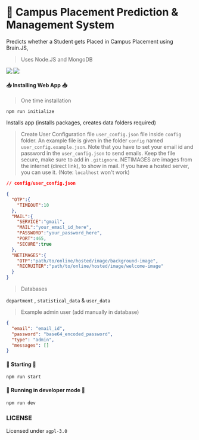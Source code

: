 # 🏫 Campus Placement Prediction &amp; Management System
Predicts whether a Student gets Placed in Campus Placement using Brain.JS,

> Uses Node.JS and MongoDB

<img align="left" src="https://img.shields.io/badge/Node.JS-12.16.3-brightgreen"> <img align="left" src="https://img.shields.io/badge/MongoDB-4.4.1-brightgreen">
<br>

#### 📥 Installing Web App 📥

> One time installation

`npm run initialize`

Installs app (installs packages, creates data folders required)

> Create User Configuration file `user_config.json` file inside `config` folder. An example file is given in the folder `config` named `user_config.example.json`. Note that you have to set your email id and password in the `user_config.json` to send emails. Keep the file secure, make sure to add in `.gitignore`. NETIMAGES are images from the internet (direct link), to show in mail. If you have a hosted server, you can use it. (Note: `localhost` won't work)

```json
// config/user_config.json

{
  "OTP":{
    "TIMEOUT":10
  },
  "MAIL":{
    "SERVICE":"gmail",
    "MAIL":"your_email_id_here",
    "PASSWORD":"your_password_here",
    "PORT":465,
    "SECURE":true
  },
  "NETIMAGES":{
    "OTP":"path/to/online/hosted/image/background-image",
    "RECRUITER":"path/to/online/hosted/image/welcome-image"
  }
}
```

> Databases

`department` ,  `statistical_data` &amp; `user_data`


> Example admin user (add manually in database)

```json
{
  "email": "email_id",
  "password": "base64_encoded_password",
  "type": "admin",
  "messages": []
}
```

#### 🏃 Starting 🏃

`npm run start`

#### 🚀 Running in developer mode 🚀

`npm run dev`

### LICENSE

Licensed under `agpl-3.0`
